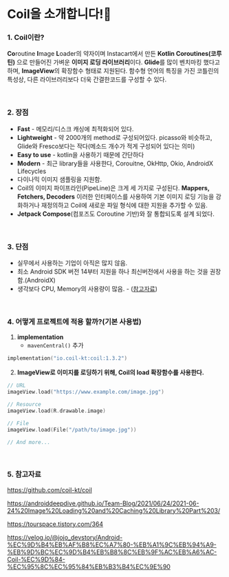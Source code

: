 # Coil을 소개합니다!:lemon:

### 1. Coil이란?

**Co**routine **I**mage **L**oader의 약자이며 Instacart에서 만든 **Kotlin Coroutines(코루틴)** 으로 만들어진 가벼운 **이미지 로딩 라이브러리**이다. **Glide**를 많이 벤치마킹 했다고 하며, **ImageView**의 확장함수 형태로 지원된다. 함수형 언어의 특징을 가진 코틀린의 특성상, 다른 라이브러리보다 더욱 간결한코드를 구성할 수 있다.

<br>

### 2. 장점

- **Fast** - 메모리/디스크 캐싱에 최적화되어 있다.
- **Lightweight** - 약 2000개의 method로 구성되어있다. picasso와 비슷하고, Glide와 Fresco보다는 작다(메소드 개수가 적게 구성되어 있다는 의미)
- **Easy to use** - kotlin을 사용하기 때문에 간단하다
- **Modern** - 최근 library들을 사용한다, Corouitne, OkHttp, Okio, AndroidX Lifecycles
- 다이나믹 이미지 샘플링을 지원함.
- Coil의 이미지 파이프라인(PipeLine)은 크게 세 가지로 구성된다.
  **Mappers, Fetchers, Decoders** 이러한 인터페이스를 사용하여 기본 이미지 로딩 기능을 강화하거나 재정의하고 Coil에 새로운 파일 형식에 대한 지원을 추가할 수 있음.
- **Jetpack Compose**(컴포즈도 Coroutine 기반)와 잘 통합되도록 설계 되었다.

<br>

### 3. 단점

- 실무에서 사용하는 기업이 아직은 많지 않음.
- 최소 Android SDK 버전 14부터 지원을 하나 최신버전에서 사용을 하는 것을 권장함.(AndroidX)
- 생각보다 CPU, Memory의 사용량이 많음. - ([참고자료](https://androiddeepdive.github.io/Team-Blog/2021/06/24/2021-06-24%20Image%20Loading%20and%20Caching%20Library%20Part%203/))

<br>

### 4. 어떻게 프로젝트에 적용 할까?(기본 사용법)

1. **implementation**
   * `mavenCentral()` 추가

```kotlin
implementation("io.coil-kt:coil:1.3.2")
```

2. **ImageView로 이미지를 로딩하기 위해, Coil의 load 확장함수를 사용한다.**

```kotlin
// URL
imageView.load("https://www.example.com/image.jpg")

// Resource
imageView.load(R.drawable.image)

// File
imageView.load(File("/path/to/image.jpg"))

// And more...
```

<br>

### 5. 참고자료

https://github.com/coil-kt/coil

https://androiddeepdive.github.io/Team-Blog/2021/06/24/2021-06-24%20Image%20Loading%20and%20Caching%20Library%20Part%203/

https://tourspace.tistory.com/364

https://velog.io/@jojo_devstory/Android-%EC%9D%B4%EB%AF%B8%EC%A7%80-%EB%A1%9C%EB%94%A9-%EB%9D%BC%EC%9D%B4%EB%B8%8C%EB%9F%AC%EB%A6%AC-Coil-%EC%9D%84-%EC%95%8C%EC%95%84%EB%B3%B4%EC%9E%90
